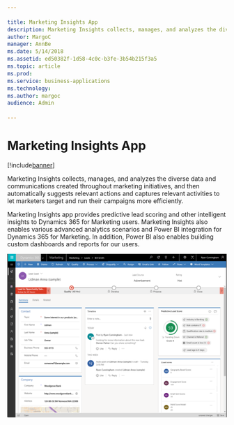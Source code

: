 ```yaml
---

title: Marketing Insights App
description: Marketing Insights collects, manages, and analyzes the diverse data and communications created throughout marketing initiatives, and then automatically suggests relevant actions and captures relevant activities to let marketers target and run their campaigns more efficiently.
author: MargoC
manager: AnnBe
ms.date: 5/14/2018
ms.assetid: ed50382f-1d58-4c0c-b3fe-3b54b215f3a5
ms.topic: article
ms.prod: 
ms.service: business-applications
ms.technology: 
ms.author: margoc
audience: Admin

---
```

#  Marketing Insights App 




[!include[banner](../../includes/banner.md)]

Marketing Insights collects, manages, and analyzes the diverse data and
communications created throughout marketing initiatives, and then automatically
suggests relevant actions and captures relevant activities to let marketers
target and run their campaigns more efficiently.

Marketing Insights app provides predictive lead scoring and other intelligent
insights to Dynamics 365 for Marketing users. Marketing Insights also enables
various advanced analytics scenarios and Power BI integration for Dynamics 365
for Marketing. In addition, Power BI also enables building custom dashboards and
reports for our users.

![](media/marketing-insights-app-1.png "")
